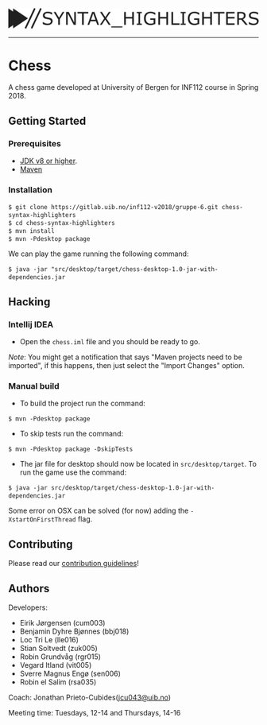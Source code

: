 ![Logo](assets/logo.png)

-----------------------------------------------------------------------------

# Chess

A chess game developed at University of Bergen for INF112
course in Spring 2018.

## Getting Started

### Prerequisites
 
- [JDK v8 or higher](http://www.oracle.com/technetwork/java/javase/downloads/jdk8-downloads-2133151.html).
- [Maven](https://maven.apache.org/download.cgi)

### Installation

```
$ git clone https://gitlab.uib.no/inf112-v2018/gruppe-6.git chess-syntax-highlighters
$ cd chess-syntax-highlighters
$ mvn install
$ mvn -Pdesktop package
```

We can play the game running the following command:

```
$ java -jar "src/desktop/target/chess-desktop-1.0-jar-with-dependencies.jar
```


## Hacking 

### Intellij IDEA

- Open the `chess.iml` file and you should be ready to go.

*Note*: You might get a notification that says "Maven projects need to
be imported", if this happens, then just select the "Import Changes"
option.

### Manual build

- To build the project run the command:

```
$ mvn -Pdesktop package
```

- To skip tests run the command:

```
$ mvn -Pdesktop package -DskipTests
```

- The jar file for desktop should now be located in `src/desktop/target`. To run
the game use the command:

```
$ java -jar src/desktop/target/chess-desktop-1.0-jar-with-dependencies.jar
```

Some error on OSX can be solved (for now) adding the `-XstartOnFirstThread` flag.

## Contributing

Please read our [contribution guidelines](CONTRIBUTING.md)!

## Authors

Developers:

- Eirik Jørgensen (cum003)
- Benjamin Dyhre Bjønnes  (bbj018)
- Loc Tri Le (lle016)
- Stian Soltvedt  (zuk005)
- Robin Grundvåg  (rgr015)
- Vegard Itland (vit005)
- Sverre Magnus Engø  (sen006)
- Robin el Salim  (rsa035)

Coach: Jonathan Prieto-Cubides(jcu043@uib.no)

Meeting time: Tuesdays, 12-14 and Thursdays, 14-16